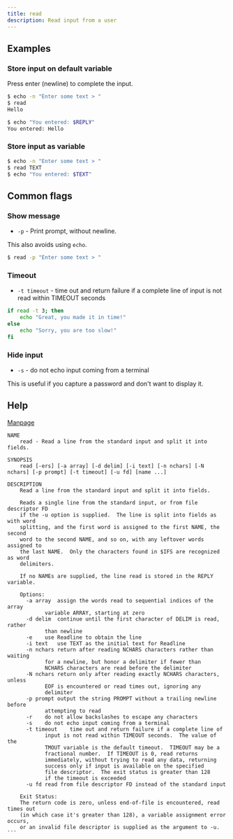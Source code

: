 ```yaml
---
title: read
description: Read input from a user
---
```


## Examples

### Store input on default variable

Press enter (newline) to complete the input.

```sh
$ echo -n "Enter some text > "
$ read
Hello

$ echo "You entered: $REPLY"
You entered: Hello
```

### Store input as variable

```sh
$ echo -n "Enter some text > "
$ read TEXT
$ echo "You entered: $TEXT"
```

## Common flags

### Show message

- `-p` - Print prompt, without newline.

This also avoids using `echo`.

```sh
$ read -p "Enter some text > "
```

### Timeout

- `-t timeout` - time out and return failure if a complete line of input is not read within TIMEOUT seconds

```sh
if read -t 3; then
    echo "Great, you made it in time!"
else
    echo "Sorry, you are too slow!"
fi
```

### Hide input

- `-s` - do not echo input coming from a terminal

This is useful if you capture a password and don't want to display it.


## Help

[Manpage](http://linuxcommand.org/lc3_man_pages/readh.html)

```
NAME
    read - Read a line from the standard input and split it into fields.

SYNOPSIS
    read [-ers] [-a array] [-d delim] [-i text] [-n nchars] [-N nchars] [-p prompt] [-t timeout] [-u fd] [name ...]

```

```
DESCRIPTION
    Read a line from the standard input and split it into fields.
    
    Reads a single line from the standard input, or from file descriptor FD
    if the -u option is supplied.  The line is split into fields as with word
    splitting, and the first word is assigned to the first NAME, the second
    word to the second NAME, and so on, with any leftover words assigned to
    the last NAME.  Only the characters found in $IFS are recognized as word
    delimiters.

    If no NAMEs are supplied, the line read is stored in the REPLY variable.
```
```
    Options:
      -a array	assign the words read to sequential indices of the array
    		variable ARRAY, starting at zero
      -d delim	continue until the first character of DELIM is read, rather
    		than newline
      -e	use Readline to obtain the line
      -i text	use TEXT as the initial text for Readline
      -n nchars	return after reading NCHARS characters rather than waiting
    		for a newline, but honor a delimiter if fewer than
    		NCHARS characters are read before the delimiter
      -N nchars	return only after reading exactly NCHARS characters, unless
    		EOF is encountered or read times out, ignoring any
    		delimiter
      -p prompt	output the string PROMPT without a trailing newline before
    		attempting to read
      -r	do not allow backslashes to escape any characters
      -s	do not echo input coming from a terminal
      -t timeout	time out and return failure if a complete line of
    		input is not read within TIMEOUT seconds.  The value of the
    		TMOUT variable is the default timeout.  TIMEOUT may be a
    		fractional number.  If TIMEOUT is 0, read returns
    		immediately, without trying to read any data, returning
    		success only if input is available on the specified
    		file descriptor.  The exit status is greater than 128
    		if the timeout is exceeded
      -u fd	read from file descriptor FD instead of the standard input
```
````
    Exit Status:
    The return code is zero, unless end-of-file is encountered, read times out
    (in which case it's greater than 128), a variable assignment error occurs,
    or an invalid file descriptor is supplied as the argument to -u.
```

